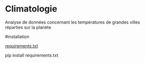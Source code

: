 # Climatologie
Analyse de données concernant les températures de grandes villes réparties sur la planète


#installation

[requirements.txt]()


pip install requirements.txt
